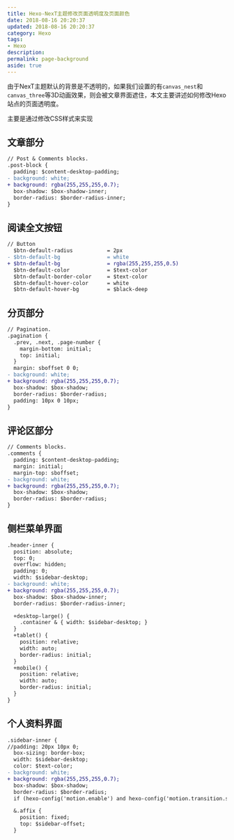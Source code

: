```yaml
---
title: Hexo-NexT主题修改页面透明度及页面颜色
date: 2018-08-16 20:20:37
updated: 2018-08-16 20:20:37
category: Hexo
tags: 
- Hexo
description:
permalink: page-background
aside: true
---
```

由于NexT主题默认的背景是不透明的，如果我们设置的有`canvas_nest`和`canvas_three`等3D动画效果，则会被文章界面遮住，本文主要讲述如何修改Hexo站点的页面透明度。

<!-- more -->
主要是通过修改CSS样式来实现
## 文章部分
```diff 文件位置 ~Hexo根目录/themes/next/source/css/_schemes/Gemini/index.styl
// Post & Comments blocks.
.post-block {
  padding: $content-desktop-padding;
- background: white;
+ background: rgba(255,255,255,0.7);
  box-shadow: $box-shadow-inner;
  border-radius: $border-radius-inner;
}
```
## 阅读全文按钮
```diff 文件位置 ~Hexo根目录/themes/next/source/css/_variables/Pisces.styl
// Button
  $btn-default-radius           = 2px
- $btn-default-bg               = white
+ $btn-default-bg               = rgba(255,255,255,0.5)
  $btn-default-color            = $text-color
  $btn-default-border-color     = $text-color
  $btn-default-hover-color      = white
  $btn-default-hover-bg         = $black-deep
```
## 分页部分
```diff 文件位置 ~Hexo根目录/themes/next/source/css/_schemes/Gemini/index.styl
// Pagination.
.pagination {
  .prev, .next, .page-number {
    margin-bottom: initial;
    top: initial;
  }
  margin: sboffset 0 0;
- background: white;
+ background: rgba(255,255,255,0.7);
  box-shadow: $box-shadow;
  border-radius: $border-radius;
  padding: 10px 0 10px;
}
```
## 评论区部分
```diff 文件位置 ~Hexo根目录/themes/next/source/css/_schemes/Gemini/index.styl
// Comments blocks.
.comments {
  padding: $content-desktop-padding;
  margin: initial;
  margin-top: sboffset;
- background: white;
+ background: rgba(255,255,255,0.7);
  box-shadow: $box-shadow;
  border-radius: $border-radius;
}
```
## 侧栏菜单界面
```diff 文件位置 ~Hexo根目录/themes/next/source/css/_schemes/Pisces/_layout.styl
.header-inner {
  position: absolute;
  top: 0;
  overflow: hidden;
  padding: 0;
  width: $sidebar-desktop;
- background: white;
+ background: rgba(255,255,255,0.7);
  box-shadow: $box-shadow-inner;
  border-radius: $border-radius-inner;

  +desktop-large() {
    .container & { width: $sidebar-desktop; }
  }
  +tablet() {
    position: relative;
    width: auto;
    border-radius: initial;
  }
  +mobile() {
    position: relative;
    width: auto;
    border-radius: initial;
  }
}
```
## 个人资料界面
```diff 文件位置 ~Hexo根目录/themes/next/source/css/_schemes/Pisces/_sidebar.styl
.sidebar-inner {
//padding: 20px 10px 0;
  box-sizing: border-box;
  width: $sidebar-desktop;
  color: $text-color;
- background: white;
+ background: rgba(255,255,255,0.7);
  box-shadow: $box-shadow;
  border-radius: $border-radius;
  if (hexo-config('motion.enable') and hexo-config('motion.transition.sidebar')) { opacity: 0; }

  &.affix {
    position: fixed;
    top: $sidebar-offset;
  }
```

